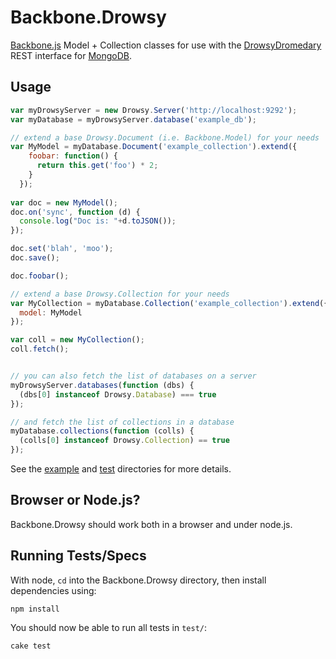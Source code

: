 Backbone.Drowsy
===============

[Backbone.js](http://backbonejs.org/) Model + Collection classes for use with the 
[DrowsyDromedary](https://github.com/zuk/DrowsyDromedary) REST interface for [MongoDB](http://www.mongodb.org/).


Usage
-----

```js
var myDrowsyServer = new Drowsy.Server('http://localhost:9292');
var myDatabase = myDrowsyServer.database('example_db');

// extend a base Drowsy.Document (i.e. Backbone.Model) for your needs
var MyModel = myDatabase.Document('example_collection').extend({
    foobar: function() {
      return this.get('foo') * 2;
    }
  });
  
var doc = new MyModel();
doc.on('sync', function (d) {
  console.log("Doc is: "+d.toJSON());
});

doc.set('blah', 'moo');
doc.save();

doc.foobar();

// extend a base Drowsy.Collection for your needs
var MyCollection = myDatabase.Collection('example_collection').extend({
  model: MyModel
});

var coll = new MyCollection();
coll.fetch();


// you can also fetch the list of databases on a server
myDrowsyServer.databases(function (dbs) {
  (dbs[0] instanceof Drowsy.Database) === true
});

// and fetch the list of collections in a database
myDatabase.collections(function (colls) {
  (colls[0] instanceof Drowsy.Collection) == true
});
```

See the [example](https://github.com/zuk/Backbone.Drowsy/tree/master/example) and [test](https://github.com/zuk/Backbone.Drowsy/tree/master/test)
directories for more details.


Browser or Node.js?
-------------------

Backbone.Drowsy should work both in a browser and under node.js.


Running Tests/Specs
-------------------

With node, `cd` into the Backbone.Drowsy directory, then install dependencies using:

`npm install`

You should now be able to run all tests in `test/`:

`cake test`




